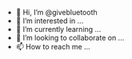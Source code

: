 - 👋 Hi, I’m @givebluetooth
- 👀 I’m interested in ...
- 🌱 I’m currently learning ...
- 💞️ I’m looking to collaborate on ...
- 📫 How to reach me ...
